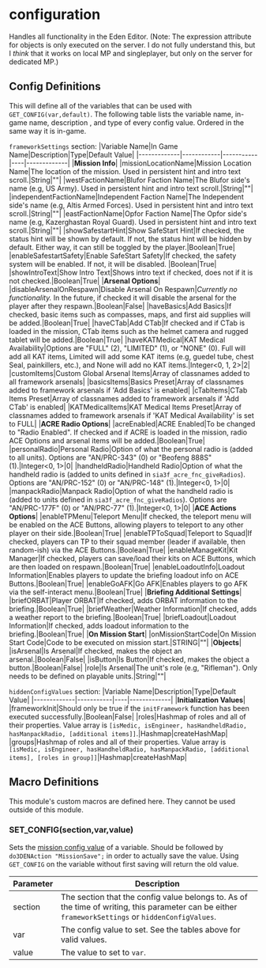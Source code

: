 # configuration

Handles all functionality in the Eden Editor.  (Note: The expression attribute for objects is only executed on the server.  I do not fully understand this, but I *think* that it works on local MP and singleplayer, but only on the server for dedicated MP.)

## Config Definitions
This will define all of the variables that can be used with ``GET_CONFIG(var,default)``.  The following table lists the variable name, in-game name, description , and type of  every config value.  Ordered in the same way it is in-game.

``frameworkSettings`` section:
|Variable Name|In Game Name|Description|Type|Default Value|
|-------------|------------|-----------|----|-------------|
|**Mission Info**|
|missionLocationName|Mission Location Name|The location of the mission.  Used in persistent hint and intro text scroll.|String|""|
|westFactionName|Blufor Faction Name|The Blufor side's name (e.g, US Army).  Used in persistent hint and intro text scroll.|String|""|
|independentFactionName|Independent Faction Name|The Independent side's name (e.g, Altis Armed Forces).  Used in persistent hint and intro text scroll.|String|""|
|eastFactionName|Opfor Faction Name|The Opfor side's name (e.g, Kazerghastan Royal Guard).  Used in persistent hint and intro text scroll.|String|""|
|showSafestartHint|Show SafeStart Hint|If checked, the status hint will be shown by default.  If not, the status hint will be hidden by default.  Either way, it can still be toggled by the player.|Boolean|True|
|enableSafestartSafety|Enable SafeStart Safety|If checked, the safety system will be enabled.  If not, it will be disabled. |Boolean|True|
|showIntroText|Show Intro Text|Shows intro text if checked, does not if it is not checked.|Boolean|True|
|**Arsenal Options**|
|disableArsenalOnRespawn|Disable Arsenal On Respawn|*Currently no functionality.*  In the future, if checked it will disable the arsenal for the player after they respawn.|Boolean|False|
|haveBasics|Add Basics|If checked, basic items such as compasses, maps, and first aid supplies will be added.|Boolean|True|
|haveCTab|Add CTab|If checked and if CTab is loaded in the mission, CTab items such as the helmet camera and rugged tablet will be added.|Boolean|True|
|haveKATMedical|KAT Medical Availability|Options are "FULL" (2), "LIMITED" (1), or "NONE" (0).  Full will add all KAT items, Limited will add some KAT items (e.g, guedel tube, chest Seal, painkillers, etc.), and None will add no KAT items.|Integer<0, 1, 2>|2|
|customItems|Custom Global Arsenal Items|Array of classnames added to all framework arsenals|
|basicsItems|Basics Preset|Array of classnames added to framework arsenals if 'Add Basics' is enabled|
|cTabItems|CTab Items Preset|Array of classnames added to framework arsenals if 'Add CTab' is enabled|
|KATMedicalItems|KAT Medical Items Preset|Array of classnames added to framework arsenals if 'KAT Medical Availability' is set to FULL|
|**ACRE Radio Options**|
|acreEnabled|ACRE Enabled|To be changed to "Radio Enabled".  If checked and if ACRE is loaded in the mission, radio ACE Options and arsenal items will be added.|Boolean|True|
|personalRadio|Personal Radio|Option of what the personal radio is (added to all units).  Options are "AN/PRC-343" (0) or "Beofeng 888S" (1).|Integer<0, 1>|0|
|handheldRadio|Handheld Radio|Option of what the handheld radio is (added to units defined in ``sia3f_acre_fnc_giveRadios``).  Options are "AN/PRC-152" (0) or "AN/PRC-148" (1).|Integer<0, 1>|0|
|manpackRadio|Manpack Radio|Option of what the handheld radio is (added to units defined in ``sia3f_acre_fnc_giveRadios``).  Options are "AN/PRC-177F" (0) or "AN/PRC-77" (1).|Integer<0, 1>|0|
|**ACE Actions Options**|
|enableTPMenu|Teleport Menu|If checked, the teleport menu will be enabled on the ACE Buttons, allowing players to teleport to any other player on their side.|Boolean|True|
|enableTPToSquad|Teleport to Squad|If checked, players can TP to their squad member (leader if available, then random-ish) via the ACE Buttons.|Boolean|True|
|enableManageKit|Kit Manager|If checked, players can save/load their kits on ACE Buttons, which are then loaded on respawn.|Boolean|True|
|enableLoadoutInfo|Loadout Information|Enables players to update the briefing loadout info on ACE Buttons.|Boolean|True|
|enableGoAFK|Go AFK|Enables players to go AFK via the self-interact menu.|Boolean|True|
|**Briefing Additional Settings**|
|briefORBAT|Player ORBAT|If checked, adds ORBAT information to the briefing.|Boolean|True|
|briefWeather|Weather Information|If checked, adds a weather report to the briefing.|Boolean|True|
|briefLoadout|Loadout Information|If checked, adds loadout information to the briefing.|Boolean|True|
|**On Mission Start**|
|onMissionStartCode|On Mission Start Code|Code to be executed on mission start.|STRING|""|
|**Objects**|
|isArsenal|Is Arsenal|If checked, makes the object an arsenal.|Boolean|False|
|isButton|Is Button|If checked, makes the object a button.|Boolean|False|
|role|Is Arsenal|The unit's role (e.g, "Rifleman").  Only needs to be defined on playable units.|String|""|

``hiddenConfigValues`` section:
|Variable Name|Description|Type|Default Value|
|-------------|-----------|----|-------------|
|**Initialization Values**|
|frameworkInit|Should only be true if the ``initFramework`` function has been executed successfully.|Boolean|False|
|roles|Hashmap of roles and all of their properties.  Value array is ``[isMedic, isEngineer, hasHandheldRadio, hasManpackRadio, [additional items]]``.|Hashmap|createHashMap|
|groups|Hashmap of roles and all of their properties.  Value array is ``[isMedic, isEngineer, hasHandheldRadio, hasManpackRadio, [additional items], [roles in group]]``|Hashmap|createHashMap|

## Macro Definitions
This module's custom macros are defined here.  They cannot be used outside of this module.

### SET_CONFIG(section,var,value)
Sets the [mission config value](https://community.bistudio.com/wiki/set3DENMissionAttribute) of a variable.  Should be followed by ``do3DENAction "MissionSave";`` in order to actually save the value.  Using ``GET_CONFIG`` on the variable without first saving will return the old value.

|Parameter|Description|
|-|-|
|section|The section that the config value belongs to.  As of the time of writing, this parameter can be either ``frameworkSettings`` or ``hiddenConfigValues``.|
|var|The config value to set.  See the tables above for valid values.|
|value|The value to set to ``var``.
